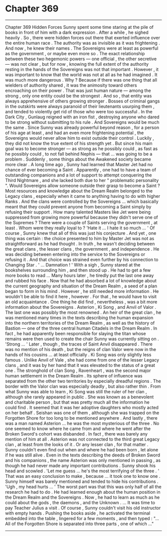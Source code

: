 
# Chapter 369


---

Chapter 369 Hidden Forces
Sunny spent some time staring at the pile of books in front of him with a dark expression . After a while , he sighed heavily .
So , there were hidden forces out there that exerted influence over the entire human race . The authority was as invisible as it was frightening . And now , he knew their names . The Sovereigns were at least as powerful as the government , or maybe even more so .
The exact relationship between these two hegemonic powers — one official , the other secretive — was not clear , but for now , knowing the full extent of the authority resting in the hands of the Sovereigns was not that important .
However , it was important to know that the world was not at all as he had imagined . It was much more dangerous .
Why ?
Because if there was one thing that all wielders of authority shared , it was the animosity toward others encroaching on their power . That was just human nature — among the strong , only one entity could be the strongest . And so , that entity was always apprehensive of others growing stronger .
Bosses of criminal gangs in the outskirts were always paranoid of their lieutenants usurping them , and tended to violently get rid of those who were too successful . In the Dark City , Gunlaug reigned with an iron fist , destroying anyone who dared to be strong without submitting to his rule .
And Sovereigns would be much the same .
Since Sunny was already powerful beyond reason , for a person of his age at least , and had an even more frightening potential , the Sovereigns would never allow him to exist outside their control .
Luckily , they did not know the true extent of his strength yet .
But since his main goal was to become stronger — as strong as he possibly could , as fast as he possibly could , to not fall behind Nephis — that … was going to be a problem .
Suddenly , some things about the Awakened society became more clear .
A long time ago , Sunny had learned that Master Jet had no chance of ever becoming a Saint . Apparently , one had to have a team of outstanding companions and a lot of support to attempt conquering the Third Nightmare , and she lacked both due to her " problematic personality ".
Would Sovereigns allow someone outside their grasp to become a Saint ? Most resources and knowledge about the Dream Realm belonged to the Legacy clans , especially when it came to anything having to do with higher Ranks . And the clans were controlled by the Sovereigns … which basically meant that they could prevent anyone from becoming a Saint simply by refusing their support .
How many talented Masters like Jet were being suppressed from growing more powerful because they didn't serve one of the Supremes ? There were a couple of Saints serving the government , at least . Whom were they really loyal to ?
'Hate it … I hate it so much … '
Of course , Sunny knew that all of this was just his conjecture . And yet , one thing was certain : the choice presented to him by Master Jet was not as straightforward as he had thought .
In truth , he wasn't deciding between the great clans , the lesser clans , the government , and independence . He was deciding between entering into the service to the Sovereigns or refusing it .
And that choice was strained even further by his connection to Changing Star .
' ... Damnation ! '
With a sigh , Sunny stared at the bookshelves surrounding him , and then stood up . He had to get a few more books to read …
Many hours later , he tiredly put the last one away and rubbed his face .
Now that he had absorbed a lot of knowledge about the current geography and situation of the Dream Realm , a seed of a plan began to form in his mind . However , he still needed more information . He wouldn't be able to find it here , however .
For that , he would have to visit an old acquaintance .
One thing he did find , nevertheless , was a bit more information about the Sovereigns .
Asterion , Ki Song , and Anvil of Valor .
The last one was possibly the most renowned . An heir of the great clan , he was mentioned many times in the texts describing the human expansion into the northern territories of the Dream Realm , as well as the history of Bastion — one of the three central human Citadels in the Dream Realm . In fact , he had apparently been responsible for slaying the titan whose remains were then used to create the chair Sunny was currently sitting on .
'Strong ... '
Later , though , the traces of Saint Anvil disappeared . There was no mention of his death , but the reigns of clan Valor were now in the hands of his cousins … at least officially .
Ki Song was only slightly less famous . Unlike Anvil of Vale , she had come from one of the lesser Legacy clans , and it was by her hand that it was elevated to the status of a great one . The stronghold of clan Song , Ravenheart , was the second major human settlement in the Dream Realm . Its sphere of influence was separated from the other two territories by especially dreadful regions . The border with the Valor clan was especially deadly , but also rather thin .
From what Sunny was able to learn , Ki Song was still the ruler of her clan , although she rarely appeared in public . She was known as a benevolent and charitable person , but that was pretty much all the information he could find . It seemed that it was her adoptive daughters who mostly acted on her behalf . Seishan was one of them , although she was trapped on the Forgotten Shore for too long to be mentioned anywhere .
And lastly , there was a man named Asterion … he was the most mysterious of the three . No one seemed to know where he came from and where he went after the Broken Sword's cohort was disbanded . In fact , there was barely any mention of him at all .
Asterion was not connected to the third great Legacy clan , at least from the looks of it . Or any lesser clan , for that matter . Sunny couldn't even find out when and where he had been born , let alone if he was still alive .
Even in the texts describing the deeds of Broken Sword and his companions , the name Asterion was only mentioned in passing , as though he had never made any important contributions .
Sunny shook his head and scowled .
'Let me guess … he's the most terrifying of the three . '
That was an easy conclusion to make , because … it took one to know one . Sunny himself was barely mentioned and tended to hide his contributions .
'Ugh , my head hurts … '
The worst part was that this was only half of all the research he had to do . He had learned enough about the human position in the Dream Realm and the Sovereigns .
Now , he had to learn as much as he could about the gods , the daemons , and the Unknown .
… It was time to pay Teacher Julius a visit .
Of course , Sunny couldn't visit his old instructor with empty hands .
Pushing the books aside , he activated the terminal embedded into the table , lingered for a few moments , and then typed :
"... All of the Forgotten Shore is separated into three parts , one of which …"

---

